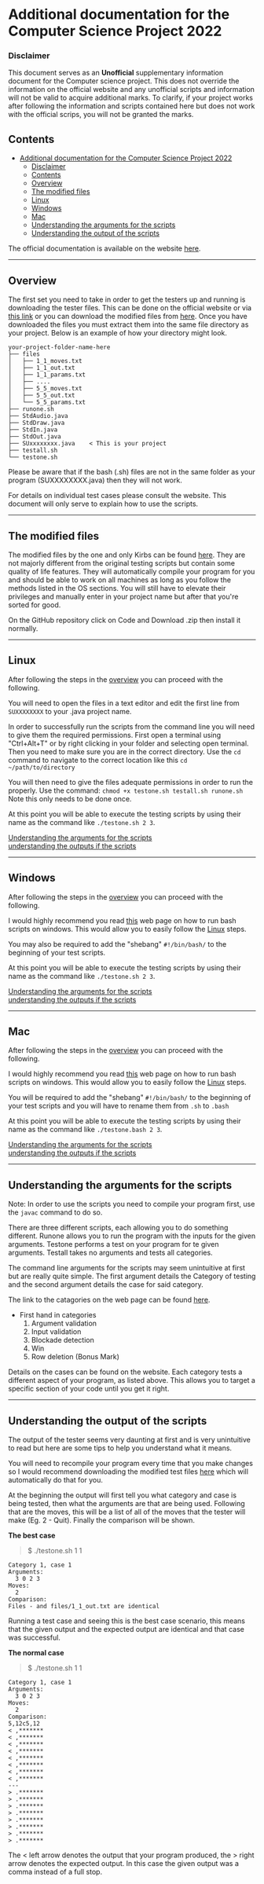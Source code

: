 <!-- Written by Dylan Kirby-->
# Additional documentation for the Computer Science Project 2022

### Disclaimer
This document serves as an **Unofficial** supplementary information document for the Computer science project. This does not override the information on the official website and any unofficial scripts and information will not be valid to acquire additional marks. To clarify, if your project works after following the information and scripts contained here but does not work with the official scrips, you will not be granted the marks.

## Contents

- [Additional documentation for the Computer Science Project 2022](#additional-documentation-for-the-computer-science-project-2022)
    - [Disclaimer](#disclaimer)
  - [Contents](#contents)
  - [Overview](#overview)
  - [The modified files](#the-modified-files)
  - [Linux](#linux)
  - [Windows](#windows)
  - [Mac](#mac)
  - [Understanding the arguments for the scripts](#understanding-the-arguments-for-the-scripts)
  - [Understanding the output of the scripts](#understanding-the-output-of-the-scripts)

The official documentation is available on the website [here](https://www.cs.sun.ac.za/courses/cs114/testing/).

---

## Overview

The first set you need to take in order to get the testers up and running is downloading the tester files. This can be done on the official website or via [this link](https://www.cs.sun.ac.za/courses/cs114/assets/files/student-testing-environment.zip) or you can download the modified files from [here](#the-modified-files). Once you have downloaded the files you must extract them into the same file directory as your project. Below is an example of how your directory might look.

    your-project-folder-name-here
    ├── files
    │   ├── 1_1_moves.txt
    │   ├── 1_1_out.txt
    │   ├── 1_1_params.txt
    │   ├── ....
    │   ├── 5_5_moves.txt
    │   ├── 5_5_out.txt
    │   └── 5_5_params.txt
    ├── runone.sh
    ├── StdAudio.java
    ├── StdDraw.java
    ├── StdIn.java
    ├── StdOut.java
    ├── SUxxxxxxxx.java    < This is your project
    ├── testall.sh
    └── testone.sh

Please be aware that if the bash (.sh) files are not in the same folder as your program (SUXXXXXXXX.java) then they will not work.

For details on individual test cases please consult the website. This document will only serve to explain how to use the scripts.

---

## The modified files

The modified files by the one and only Kirbs can be found [here](https://github.com/DylanKirbs/ModifiedTestingFilesCS114). They are not majorly different from the original testing scripts but contain some quality of life features. They will automatically compile your program for you and should be able to work on all machines as long as you follow the methods listed in the OS sections. You will still have to elevate their privileges and manually enter in your project name but after that you're sorted for good.

On the GitHub repository click on Code and Download .zip then install it normally.

---

## Linux

After following the steps in the [overview](#overview) you can proceed with the following.

You will need to open the files in a text editor and edit the first line from `SUXXXXXXXX` to your .java project name.

In order to successfully run the scripts from the command line you will need to give them the required permissions. First open a terminal using "Ctrl+Alt+T" or by right clicking in your folder and selecting open terminal. Then you need to make sure you are in the correct directory. Use the `cd` command to navigate to the correct location like this `cd ~/path/to/directory`

You will then need to give the files adequate permissions in order to run the properly. Use the command: `chmod +x testone.sh testall.sh runone.sh` Note this only needs to be done once.

At this point you will be able to execute the testing scripts by using their name as the command like `./testone.sh 2 3`.

[Understanding the arguments for the scripts](#understanding-the-arguments-for-the-scripts)<br>
[understanding the outputs if the scripts](#understanding-the-output-of-the-scripts)

---

## Windows

After following the steps in the [overview](#overview) you can proceed with the following.

I would highly recommend you read [this](https://www.thewindowsclub.com/how-to-run-sh-or-shell-script-file-in-windows-10) web page on how to run bash scripts on windows. This would allow you to easily follow the [Linux](#linux) steps.

You may also be required to add the "shebang" `#!/bin/bash/` to the beginning of your test scripts.

At this point you will be able to execute the testing scripts by using their name as the command like `./testone.sh 2 3`.

[Understanding the arguments for the scripts](#understanding-the-arguments-for-the-scripts)<br>
[understanding the outputs if the scripts](#understanding-the-output-of-the-scripts)

---

## Mac

After following the steps in the [overview](#overview) you can proceed with the following.

I would highly recommend you read [this](https://blog.kandji.io/guide-for-apple-it-introduction-to-mac-scripting) web page on how to run bash scripts on windows. This would allow you to easily follow the [Linux](#linux) steps.

You will be required to add the "shebang" `#!/bin/bash/` to the beginning of your test scripts and you will have to rename them from `.sh` to `.bash`

At this point you will be able to execute the testing scripts by using their name as the command like `./testone.bash 2 3`.

[Understanding the arguments for the scripts](#understanding-the-arguments-for-the-scripts)<br>
[understanding the outputs if the scripts](#understanding-the-output-of-the-scripts)

---

## Understanding the arguments for the scripts

Note: In order to use the scripts you need to compile your program first, use the `javac` command to do so. 



There are three different scripts, each allowing you to do something different. Runone allows you to run the program with the inputs for the given arguments. Testone performs a test on your program for te given arguments. Testall takes no arguments and tests all categories.

The command line arguments for the scripts may seem unintuitive at first but are really quite simple. The first argument details the Category of testing and the second argument details the case for said category.

The link to the catagories on the web page can be found [here](https://www.cs.sun.ac.za/courses/cs114/testing/#test-cases-first-hand-in).

- First hand in categories
  1. Argument validation 
  2. Input validation
  3. Blockade detection
  4. Win
  5. Row deletion (Bonus Mark)

Details on the cases can be found on the website. Each category tests a different aspect of your program, as listed above. This allows you to target a specific section of your code until you get it right.

---

## Understanding the output of the scripts

The output of the tester seems very daunting at first and is very unintuitive to read but here are some tips to help you understand what it means.

You will need to recompile your program every time that you make changes so I would recommend downloading the modified test files [here](https://github.com/DylanKirbs/ModifiedTestingFilesCS114) which will automatically do that for you.

At the beginning the output will first tell you what category and case is being tested, then what the arguments are that are being used. Following that are the moves, this will be a list of all of the moves that the tester will make (Eg. 2 - Quit). Finally the comparison will be shown.

**The best case**

> $ ./testone.sh 1 1

    Category 1, case 1
    Arguments:
      3 0 2 3
    Moves:
      2
    Comparison:
    Files - and files/1_1_out.txt are identical

Running a test case and seeing this is the best case scenario, this means that the given output and the expected output are identical and that case was successful.

**The normal case**

> $ ./testone.sh 1 1

    Category 1, case 1
    Arguments:
      3 0 2 3
    Moves:
      2
    Comparison:
    5,12c5,12
    < ,*******
    < ,*******
    < ,*******
    < ,*******
    < ,*******
    < ,*******
    < ,*******
    < ,*******
    ---
    > .*******
    > .*******
    > .*******
    > .*******
    > .*******
    > .*******
    > .*******
    > .*******

The < left arrow denotes the output that your program produced, the > right arrow denotes the expected output. In this case the given output was a comma instead of a full stop.